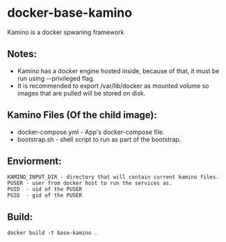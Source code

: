 # docker-base-kamino
Kamino is a docker spwaning framework

Notes:
-----------
  - Kamino has a docker engine hosted inside,
    because of that, it must be run using --privileged flag.
  - It is recommended to export /var/lib/docker as mounted volume so images
    that are pulled will be stored on disk.

Kamino Files (Of the child image):
-----------
  - docker-compose.yml - App's docker-compose file.
  - bootstrap.sh       - shell script to run as part of the bootstrap.

Enviorment:
-----------
    KAMINO_INPUT_DIR - directory that will contain current kamino files.
    PUSER - user from docker host to run the services as.
    PUID  - uid of the PUSER
    PGID  - gid of the PUSER

Build:
-----------
    docker build -t base-kamino .
